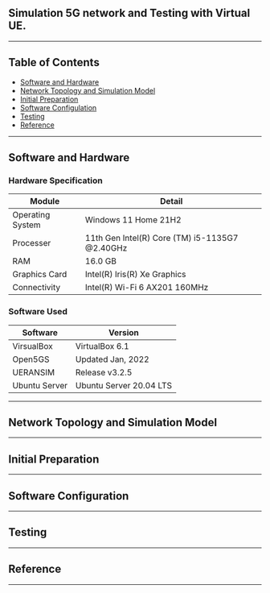 ## Simulation 5G network and Testing with Virtual UE.

---

## Table of Contents
- [Software and Hardware](#id-specification)
- [Network Topology and Simulation Model](#id-overview)
- [Initial Preparation](#id-init)
- [Software Configulation](#id-configure)
- [Testing](#id-testing)
- [Reference](#id-reference)

---

<div id='id-specification'/>

## Software and Hardware

### Hardware Specification
| Module           | Detail                                         |
| -----------      | -----------                                    |
| Operating System | Windows 11 Home 21H2                           |
| Processer        | 11th Gen Intel(R) Core (TM) i5-1135G7 @2.40GHz |
| RAM              | 16.0 GB                                        |
| Graphics Card    | Intel(R) Iris(R) Xe Graphics                   |
| Connectivity     | Intel(R) Wi-Fi 6 AX201 160MHz                  |

### Software Used
| Software      | Version                 |
| -----------   | -----------             |
| VirsualBox    | VirtualBox 6.1          |
| Open5GS       | Updated Jan, 2022       |
| UERANSIM      | Release v3.2.5          |
| Ubuntu Server | Ubuntu Server 20.04 LTS |

---

<div id='id-overview'/>

## Network Topology and Simulation Model

---

<div id='id-init'/>

## Initial Preparation

---

<div id='id-configure'/>

## Software Configuration

---

<div id='id-testing'/>

## Testing

---

<div id='id-reference'/>

## Reference

---
